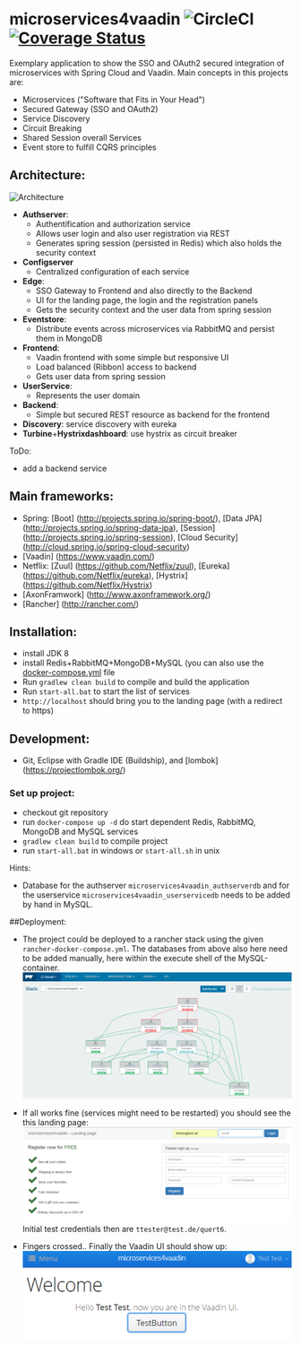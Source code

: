 # microservices4vaadin ![CircleCI](https://circleci.com/gh/khauser/microservices4vaadin.png?style=shield&circle-token=e56d14269e12d73dcc8b45b8dad847985d4e20fb) [![Coverage Status](https://coveralls.io/repos/github/khauser/microservices4vaadin/badge.svg?branch=master)](https://coveralls.io/github/khauser/microservices4vaadin?branch=master)
Exemplary application to show the SSO and OAuth2 secured integration of microservices with Spring Cloud and Vaadin. Main concepts in this projects are:
* Microservices ("Software that Fits in Your Head")
* Secured Gateway (SSO and OAuth2)
* Service Discovery
* Circuit Breaking
* Shared Session overall Services
* Event store to fulfill CQRS principles

## Architecture:
![Architecture](/doc/Architecture.png)

* **Authserver**:
  * Authentification and authorization service
  * Allows user login and also user registration via REST
  * Generates spring session (persisted in Redis) which also holds the security context
* **Configserver**
  * Centralized configuration of each service
* **Edge**:
  * SSO Gateway to Frontend and also directly to the Backend
  * UI for the landing page, the login and the registration panels
  * Gets the security context and the user data from spring session
* **Eventstore**:
  * Distribute events across microservices via RabbitMQ and persist them in MongoDB
* **Frontend**:
  * Vaadin frontend with some simple but responsive UI
  * Load balanced (Ribbon) access to backend
  * Gets user data from spring session
* **UserService**:
  * Represents the user domain
* **Backend**:
  * Simple but secured REST resource as backend for the frontend
* **Discovery**: service discovery with eureka
* **Turbine**+**Hystrixdashboard**: use hystrix as circuit breaker

ToDo:
* add a backend service

## Main frameworks:
* Spring: [Boot] (http://projects.spring.io/spring-boot/), [Data JPA] (http://projects.spring.io/spring-data-jpa), [Session] (http://projects.spring.io/spring-session), [Cloud Security] (http://cloud.spring.io/spring-cloud-security)
* [Vaadin] (https://www.vaadin.com/)
* Netflix: [Zuul] (https://github.com/Netflix/zuul), [Eureka] (https://github.com/Netflix/eureka), [Hystrix] (https://github.com/Netflix/Hystrix)
* [AxonFramwork] (http://www.axonframework.org/)
* [Rancher] (http://rancher.com/)

## Installation:
* install JDK 8
* install Redis+RabbitMQ+MongoDB+MySQL (you can also use the [docker-compose.yml](docker-compose.yml) file
* Run `gradlew clean build` to compile and build the application
* Run `start-all.bat` to start the list of services
* `http://localhost` should bring you to the landing page (with a redirect to https)

## Development:
* Git, Eclipse with Gradle IDE (Buildship), and [lombok] (https://projectlombok.org/)

### Set up project:
* checkout git repository
* run `docker-compose up -d` do start dependent Redis, RabbitMQ, MongoDB and MySQL services
* `gradlew clean build` to compile project
* run `start-all.bat` in windows or `start-all.sh` in unix

Hints:
* Database for the authserver `microservices4vaadin_authserverdb` and for the userservice `microservices4vaadin_userservicedb` needs to be added by hand in MySQL.

##Deployment:
* The project could be deployed to a rancher stack using the given `rancher-docker-compose.yml`. The databases from above also here need to be added manually, here within the execute shell of the MySQL-container.
![Rancher stack](/doc/rancher_stack_graph.png)

* If all works fine (services might need to be restarted) you should see the this landing page:
![Landing page](/doc/landing_page.png)
Initial test credentials then are `ttester@test.de/quert6`.

* Fingers crossed.. Finally the Vaadin UI should show up:
![Vaadin UI](/doc/vaadin_ui.png)
